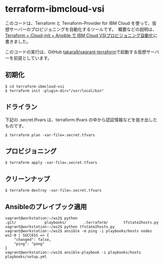 # terraform-ibmcloud-vsi

このコードは、Terraform と Terraform-Provider for IBM Cloud を使って、仮想サーバーのプロビジョニングを自動化するツールです。　概要などの説明は、[Terraform + Cloud-init + Ansible で IBM Cloud VSIプロビジョニング自動化](https://qiita.com/MahoTakara/items/0b23d9bca3edcfe0081c)に書きました。

このコードの実行は、GitHub [takara9/vagrant-terraform](https://github.com/takara9/vagrant-terraform)で起動する仮想サーバーを前提としています。




## 初期化

~~~
$ cd terraform-ibmcloud-vsi
$ terraform init -plugin-dir="/usr/local/bin" 
~~~


## ドライラン

下記の .secret.tfvars は、terraform.tfvars の中から認証情報などを抜き出したものです。

~~~
$ terraform plan -var-file=.secret.tfvars
~~~


## プロビジョニング

~~~
$ terraform apply -var-file=.secret.tfvars
~~~


## クリーンナップ

~~~
$ terraform destroy -var-file=.secret.tfvars
~~~


## Ansibleのプレイブック適用


~~~
vagrant@workstation:~/ws2$ python 
.git/             playbooks/        .terraform/       tfstate2hosts.py  
vagrant@workstation:~/ws2$ python tfstate2hosts.py 
vagrant@workstation:~/ws2$ ansible -m ping -i playbooks/hosts nodes
ws2-0 | SUCCESS => {
    "changed": false, 
    "ping": "pong"
}
vagrant@workstation:~/ws2$ ansible-playbook -i playbooks/hosts playbooks/setup.yml
~~~